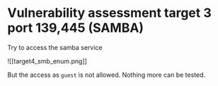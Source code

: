 # Vulnerability assessment target 3 port 139,445 (SAMBA)

Try to access the samba service

![[target4_smb_enum.png]]

But the access as `guest` is not allowed. Nothing more can be tested.

